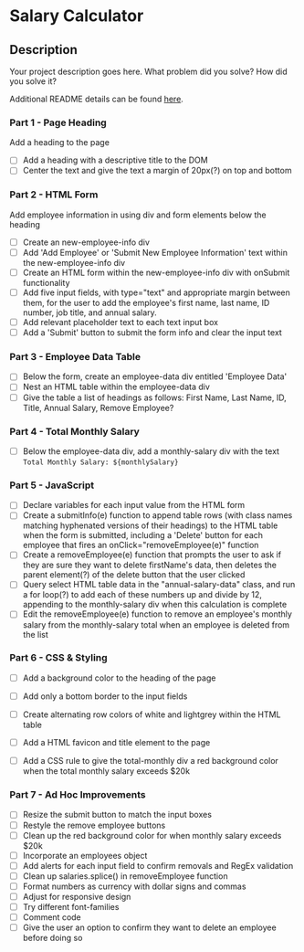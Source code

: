 # Salary Calculator

## Description

Your project description goes here. What problem did you solve? How did you solve it?

Additional README details can be found [here](https://github.com/PrimeAcademy/readme-template/blob/master/README.md).

### Part 1 - Page Heading

Add a heading to the page

- [ ] Add a heading with a descriptive title to the DOM
- [ ] Center the text and give the text a margin of 20px(?) on top and bottom

### Part 2 - HTML Form

Add employee information in using div and form elements below the heading

- [ ] Create an new-employee-info div
- [ ] Add 'Add Employee' or 'Submit New Employee Information' text within the new-employee-info div
- [ ] Create an HTML form within the new-employee-info div with onSubmit functionality
- [ ] Add five input fields, with type="text" and appropriate margin between them, for the user to add the employee's first name, last name, ID number, job title, and annual salary.
- [ ] Add relevant placeholder text to each text input box
- [ ] Add a 'Submit' button to submit the form info and clear the input text

### Part 3 - Employee Data Table

- [ ] Below the form, create an employee-data div entitled 'Employee Data'
- [ ] Nest an HTML table within the employee-data div
- [ ] Give the table a list of headings as follows: First Name, Last Name, ID, Title, Annual Salary, Remove Employee?

### Part 4 - Total Monthly Salary
- [ ] Below the employee-data div, add a monthly-salary div with the text `Total Monthly Salary: ${monthlySalary}`

### Part 5 - JavaScript

- [ ] Declare variables for each input value from the HTML form
- [ ] Create a submitInfo(e) function to append table rows (with class names matching hyphenated versions of their headings) to the HTML table when the form is submitted, including a 'Delete' button for each employee that fires an onClick="removeEmployee(e)" function
- [ ] Create a removeEmployee(e) function that prompts the user to ask if they are sure they want to delete firstName's data, then deletes the parent element(?) of the delete button that the user clicked
- [ ] Query select HTML table data in the "annual-salary-data" class, and run a for loop(?) to add each of these numbers up and divide by 12, appending to the monthly-salary div when this calculation is complete
- [ ] Edit the removeEmployee(e) function to remove an employee's monthly salary from the monthly-salary total when an employee is deleted from the list

### Part 6 - CSS & Styling

- [ ] Add a background color to the heading of the page
- [ ] Add only a bottom border to the input fields
- [ ] Create alternating row colors of white and lightgrey within the HTML table
- [ ] Add a HTML favicon and title element to the page
- [ ] Add a CSS rule to give the total-monthly div a red background color when the total monthly salary exceeds $20k


### Part 7 - Ad Hoc Improvements

- [ ] Resize the submit button to match the input boxes
- [ ] Restyle the remove employee buttons
- [ ] Clean up the red background color for when monthly salary exceeds $20k
- [ ] Incorporate an employees object
- [ ] Add alerts for each input field to confirm removals and RegEx validation
- [ ] Clean up salaries.splice() in removeEmployee function
- [ ] Format numbers as currency with dollar signs and commas
- [ ] Adjust for responsive design
- [ ] Try different font-families
- [ ] Comment code
- [ ] Give the user an option to confirm they want to delete an employee before doing so